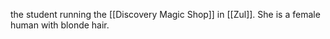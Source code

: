 the student running the [[Discovery Magic Shop]] in [[Zul]]. She is a female human with blonde hair. 